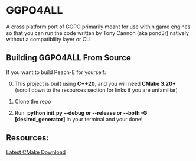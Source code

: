 # GGPO4ALL
A cross platform port of GGPO primarily meant for use within game engines so that you can run the code written by Tony Cannon (aka pond3r) natively without a compatibility layer or CLI

## Building GGPO4ALL From Source

If you want to build Peach-E for yourself:

0. This project is built using __C++20__, and you will need __CMake 3.20+__ (scroll down to the resources section for links if you are unfamiliar)

1. Clone the repo

2. Run: __python init.py --debug or --release or --both -G [desired_generator]__ in your terminal and your done!

## Resources:

[Latest CMake Download](https://cmake.org/download/)